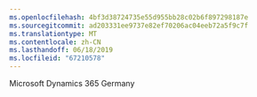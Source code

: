 ```yaml
---
ms.openlocfilehash: 4bf3d38724735e55d955bb28c02b6f897298187e
ms.sourcegitcommit: ad203331ee9737e82ef70206ac04eeb72a5f9c7f
ms.translationtype: MT
ms.contentlocale: zh-CN
ms.lasthandoff: 06/18/2019
ms.locfileid: "67210578"
---
```

Microsoft Dynamics 365 Germany